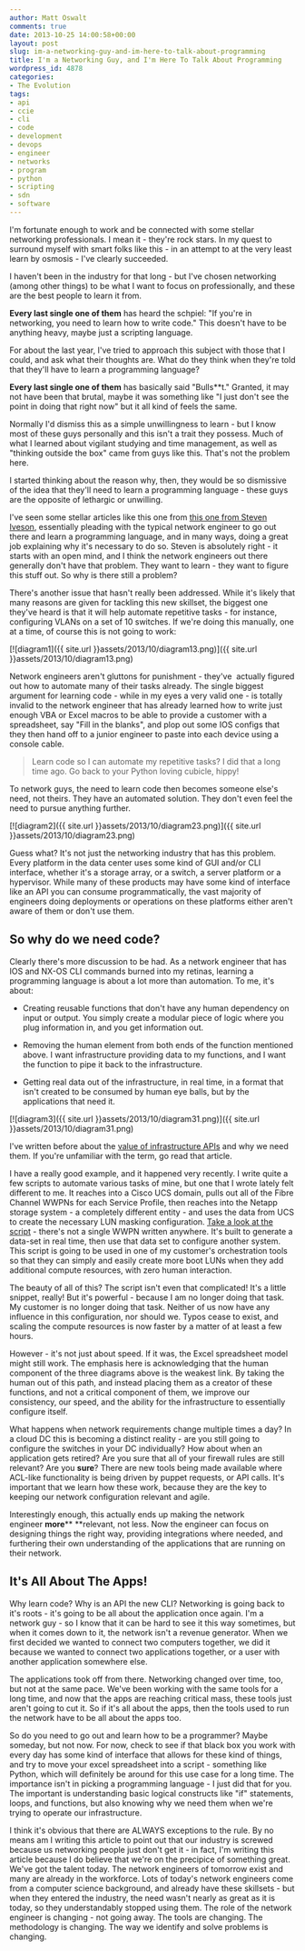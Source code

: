```yaml
---
author: Matt Oswalt
comments: true
date: 2013-10-25 14:00:58+00:00
layout: post
slug: im-a-networking-guy-and-im-here-to-talk-about-programming
title: I'm a Networking Guy, and I'm Here To Talk About Programming
wordpress_id: 4878
categories:
- The Evolution
tags:
- api
- ccie
- cli
- code
- development
- devops
- engineer
- networks
- program
- python
- scripting
- sdn
- software
---
```


I'm fortunate enough to work and be connected with some stellar networking professionals. I mean it - they're rock stars. In my quest to surround myself with smart folks like this - in an attempt to at the very least learn by osmosis - I've clearly succeeded.

I haven't been in the industry for that long - but I've chosen networking (among other things) to be what I want to focus on professionally, and these are the best people to learn it from.

**Every last single one of them** has heard the schpiel: "If you're in networking, you need to learn how to write code." This doesn't have to be anything heavy, maybe just a scripting language.

For about the last year, I've tried to approach this subject with those that I could, and ask what their thoughts are. What do they think when they're told that they'll have to learn a programming language?

**Every last single one of them** has basically said "Bulls**t." Granted, it may not have been that brutal, maybe it was something like "I just don't see the point in doing that right now" but it all kind of feels the same.

Normally I'd dismiss this as a simple unwillingness to learn - but I know most of these guys personally and this isn't a trait they possess. Much of what I learned about vigilant studying and time management, as well as "thinking outside the box" came from guys like this. That's not the problem here.

I started thinking about the reason why, then, they would be so dismissive of the idea that they'll need to learn a programming language - these guys are the opposite of lethargic or unwilling.

I've seen some stellar articles like this one from [this one from Steven Iveson](http://packetpushers.net/programming-101-for-network-engineers-why-bother/), essentially pleading with the typical network engineer to go out there and learn a programming language, and in many ways, doing a great job explaining why it's necessary to do so. Steven is absolutely right - it starts with an open mind, and I think the network engineers out there generally don't have that problem. They want to learn - they want to figure this stuff out. So why is there still a problem?

There's another issue that hasn't really been addressed. While it's likely that many reasons are given for tackling this new skillset, the biggest one they've heard is that it will help automate repetitive tasks - for instance, configuring VLANs on a set of 10 switches. If we're doing this manually, one at a time, of course this is not going to work:

[![diagram1]({{ site.url }}assets/2013/10/diagram13.png)]({{ site.url }}assets/2013/10/diagram13.png)

Network engineers aren't gluttons for punishment - they've  actually figured out how to automate many of their tasks already. The single biggest argument for learning code - while in my eyes a very valid one - is totally invalid to the network engineer that has already learned how to write just enough VBA or Excel macros to be able to provide a customer with a spreadsheet, say "Fill in the blanks", and plop out some IOS configs that they then hand off to a junior engineer to paste into each device using a console cable.

> Learn code so I can automate my repetitive tasks? I did that a long time ago. Go back to your Python loving cubicle, hippy!

To network guys, the need to learn code then becomes someone else's need, not theirs. They have an automated solution. They don't even feel the need to pursue anything further.

[![diagram2]({{ site.url }}assets/2013/10/diagram23.png)]({{ site.url }}assets/2013/10/diagram23.png)

Guess what? It's not just the networking industry that has this problem. Every platform in the data center uses some kind of GUI and/or CLI interface, whether it's a storage array, or a switch, a server platform or a hypervisor. While many of these products may have some kind of interface like an API you can consume programmatically, the vast majority of engineers doing deployments or operations on these platforms either aren't aware of them or don't use them.

## So why do we need code?

Clearly there's more discussion to be had. As a network engineer that has IOS and NX-OS CLI commands burned into my retinas, learning a programming language is about a lot more than automation. To me, it's about:
	
  * Creating reusable functions that don't have any human dependency on input or output. You simply create a modular piece of logic where you plug information in, and you get information out.
	
  * Removing the human element from both ends of the function mentioned above. I want infrastructure providing data to my functions, and I want the function to pipe it back to the infrastructure.
	
  * Getting real data out of the infrastructure, in real time, in a format that isn't created to be consumed by human eye balls, but by the applications that need it.

[![diagram3]({{ site.url }}assets/2013/10/diagram31.png)]({{ site.url }}assets/2013/10/diagram31.png)

I've written before about the [value of infrastructure APIs](https://keepingitclassless.net/2013/09/the-benefit-of-infrastructure-apis/) and why we need them. If you're unfamiliar with the term, go read that article.

I have a really good example, and it happened very recently. I write quite a few scripts to automate various tasks of mine, but one that I wrote lately felt different to me. It reaches into a Cisco UCS domain, pulls out all of the Fibre Channel WWPNs for each Service Profile, then reaches into the Netapp storage system - a completely different entity - and uses the data from UCS to create the necessary LUN masking configuration. [Take a look at the script](https://gist.github.com/Mierdin/7094271) - there's not a single WWPN written anywhere. It's built to generate a data-set in real time, then use that data set to configure another system. This script is going to be used in one of my customer's orchestration tools so that they can simply and easily create more boot LUNs when they add additional compute resources, with zero human interaction.

The beauty of all of this? The script isn't even that complicated! It's a little snippet, really! But it's powerful - because I am no longer doing that task. My customer is no longer doing that task. Neither of us now have any influence in this configuration, nor should we. Typos cease to exist, and scaling the compute resources is now faster by a matter of at least a few hours.

However - it's not just about speed. If it was, the Excel spreadsheet model might still work. The emphasis here is acknowledging that the human component of the three diagrams above is the weakest link. By taking the human out of this path, and instead placing them as a creator of these functions, and not a critical component of them, we improve our consistency, our speed, and the ability for the infrastructure to essentially configure itself.

What happens when network requirements change multiple times a day? In a cloud DC this is becoming a distinct reality - are you still going to configure the switches in your DC individually? How about when an application gets retired? Are you sure that all of your firewall rules are still relevant? Are you **sure**? There are new tools being made available where ACL-like functionality is being driven by puppet requests, or API calls. It's important that we learn how these work, because they are the key to keeping our network configuration relevant and agile.

Interestingly enough, this actually ends up making the network engineer **more**** **relevant, not less. Now the engineer can focus on designing things the right way, providing integrations where needed, and furthering their own understanding of the applications that are running on their network.

## It's All About The Apps!

Why learn code? Why is an API the new CLI? Networking is going back to it's roots - it's going to be all about the application once again. I'm a network guy - so I know that it can be hard to see it this way sometimes, but when it comes down to it, the network isn't a revenue generator. When we first decided we wanted to connect two computers together, we did it because we wanted to connect two applications together, or a user with another application somewhere else.

The applications took off from there. Networking changed over time, too, but not at the same pace. We've been working with the same tools for a long time, and now that the apps are reaching critical mass, these tools just aren't going to cut it. So if it's all about the apps, then the tools used to run the network have to be all about the apps too.

So do you need to go out and learn how to be a programmer? Maybe someday, but not now. For now, check to see if that black box you work with every day has some kind of interface that allows for these kind of things, and try to move your excel spreadsheet into a script - something like Python, which will definitely be around for this use case for a long time. The importance isn't in picking a programming language - I just did that for you. The important is understanding basic logical constructs like "if" statements, loops, and functions, but also knowing why we need them when we're trying to operate our infrastructure.

I think it's obvious that there are ALWAYS exceptions to the rule. By no means am I writing this article to point out that our industry is screwed because us networking people just don't get it - in fact, I'm writing this article because I do believe that we're on the precipice of something great. We've got the talent today. The network engineers of tomorrow exist and many are already in the workforce. Lots of today's network engineers come from a computer science background, and already have these skillsets - but when they entered the industry, the need wasn't nearly as great as it is today, so they understandably stopped using them. The role of the network engineer is changing - not going away. The tools are changing. The methodology is changing. The way we identify and solve problems is changing.
